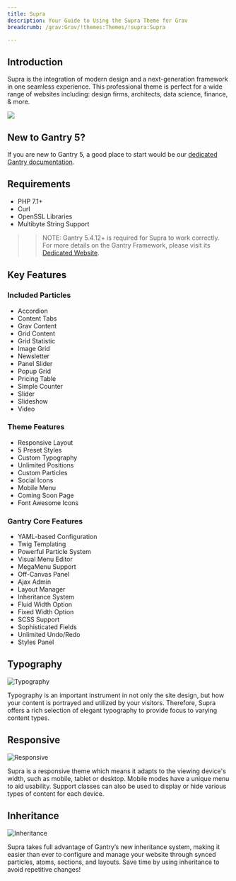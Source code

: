 ```yaml
---
title: Supra
description: Your Guide to Using the Supra Theme for Grav
breadcrumb: /grav:Grav/!themes:Themes/!supra:Supra

---
```


Introduction
-----

Supra is the integration of modern design and a next-generation framework in one seamless experience. This professional theme is perfect for a wide range of websites including: design firms, architects, data science, finance, & more.

![](assets/supra.jpeg)

New to Gantry 5?
-----
If you are new to Gantry 5, a good place to start would be our [dedicated Gantry documentation](http://docs.gantry.org).

Requirements
-----

* PHP 7.1+
* Curl
* OpenSSL Libraries
* Multibyte String Support

>> NOTE: Gantry 5.4.12+ is required for Supra to work correctly. For more details on the Gantry Framework, please visit its [Dedicated Website](http://gantry.org).

Key Features
-----

### Included Particles

* Accordion
* Content Tabs
* Grav Content
* Grid Content
* Grid Statistic
* Image Grid
* Newsletter
* Panel Slider
* Popup Grid
* Pricing Table
* Simple Counter
* Slider
* Slideshow
* Video 

### Theme Features

* Responsive Layout
* 5 Preset Styles
* Custom Typography
* Unlimited Positions
* Custom Particles
* Social Icons
* Mobile Menu
* Coming Soon Page
* Font Awesome Icons 

### Gantry Core Features

* YAML-based Configuration
* Twig Templating
* Powerful Particle System
* Visual Menu Editor
* MegaMenu Support
* Off-Canvas Panel
* Ajax Admin
* Layout Manager
* Inheritance System
* Fluid Width Option
* Fixed Width Option
* SCSS Support
* Sophisticated Fields
* Unlimited Undo/Redo
* Styles Panel

## Typography

![Typography](ft-2.jpg)

Typography is an important instrument in not only the site design, but how your content is portrayed and utilized by your visitors. Therefore, Supra offers a rich selection of elegant typography to provide focus to varying content types.

## Responsive

![Responsive](ft-3.jpg)

Supra is a responsive theme which means it adapts to the viewing device's width, such as mobile, tablet or desktop. Mobile modes have a unique menu to aid usability. Support classes can also be used to display or hide various types of content for each device.

## Inheritance

![Inheritance](ft-4.jpg)

Supra takes full advantage of Gantry’s new inheritance system, making it easier than ever to configure and manage your website through synced particles, atoms, sections, and layouts. Save time by using inheritance to avoid repetitive changes!
